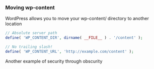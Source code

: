 ###  Moving wp-content

WordPress allows you to move your wp-content/ directory to another location

```php
// Absolute server path
define( 'WP_CONTENT_DIR', dirname( __FILE__ ) . '/content' );

// No trailing slash!
define( 'WP_CONTENT_URL', 'http://example.com/content' );
```

Another example of security through obscurity
